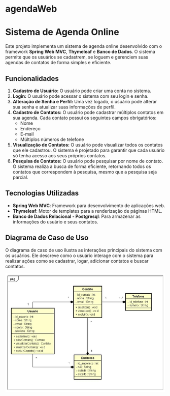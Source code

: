# agendaWeb
# Sistema de Agenda Online

Este projeto implementa um sistema de agenda online desenvolvido com o framework **Spring Web MVC**, **Thymeleaf** e **Banco de Dados**. O sistema permite que os usuários se cadastrem, se loguem e gerenciem suas agendas de contatos de forma simples e eficiente.

## Funcionalidades

1. **Cadastro de Usuário:** O usuário pode criar uma conta no sistema.
2. **Login:** O usuário pode acessar o sistema com seu login e senha.
3. **Alteração de Senha e Perfil:** Uma vez logado, o usuário pode alterar sua senha e atualizar suas informações de perfil.
4. **Cadastro de Contatos:** O usuário pode cadastrar múltiplos contatos em sua agenda. Cada contato possui os seguintes campos obrigatórios:
   - Nome
   - Endereço
   - E-mail
   - Múltiplos números de telefone
5. **Visualização de Contatos:** O usuário pode visualizar todos os contatos que ele cadastrou. O sistema é projetado para garantir que cada usuário só tenha acesso aos seus próprios contatos.
6. **Pesquisa de Contatos:** O usuário pode pesquisar por nome de contato. O sistema realiza a busca de forma eficiente, retornando todos os contatos que correspondem à pesquisa, mesmo que a pesquisa seja parcial.

## Tecnologias Utilizadas

- **Spring Web MVC**: Framework para desenvolvimento de aplicações web.
- **Thymeleaf**: Motor de templates para a renderização de páginas HTML.
- **Banco de Dados Relacional - Postgresql**: Para armazenar as informações do usuário e seus contatos.

## Diagrama de Caso de Uso

O diagrama de caso de uso ilustra as interações principais do sistema com os usuários. Ele descreve como o usuário interage com o sistema para realizar ações como se cadastrar, logar, adicionar contatos e buscar contatos.

![Diagrama de Caso de Uso](src/main/resources/static/images/diagramaAgendaWeb.jpg)
